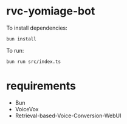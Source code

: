 # rvc-yomiage-bot

To install dependencies:

```bash
bun install
```

To run:

```bash
bun run src/index.ts
```

# requirements
 - Bun
 - VoiceVox
 - Retrieval-based-Voice-Conversion-WebUI

